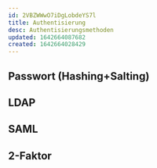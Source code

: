 ```yaml
---
id: 2VBZWWwO7iDgLobdeYS7l
title: Authentisierung
desc: Authentisierungsmethoden
updated: 1642664087682
created: 1642664028429
---
```


## Passwort (Hashing+Salting)

## LDAP

## SAML

## 2-Faktor
